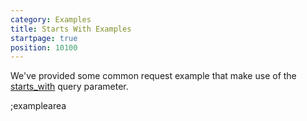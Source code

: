 ```yaml
---
category: Examples
title: Starts With Examples
startpage: true
position: 10100
---
```


We've provided some common request example that make use of the [starts_with](#/core-resources/stories/retrieve-multiple-stories) query parameter.

;examplearea

